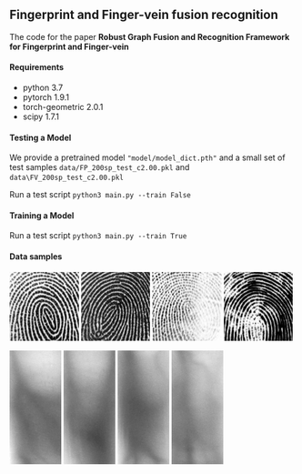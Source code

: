 ## Fingerprint and Finger-vein fusion recognition

The code for the paper **Robust Graph Fusion and Recognition Framework for Fingerprint and Finger-vein**

#### Requirements

- python 3.7
- pytorch 1.9.1
- torch-geometric 2.0.1
- scipy 1.7.1

#### Testing a Model

We provide a pretrained model `"model/model_dict.pth"` and a small set of test samples `data/FP_200sp_test_c2.00.pkl` and `data\FV_200sp_test_c2.00.pkl`

Run a test script `python3 main.py --train False`

#### Training a Model

Run a test script `python3 main.py --train True`

#### Data samples

<img src="data/fp0000.bmp" alt="fp0000" style="zoom:80%;" />    <img src="data\fp0040.bmp" alt="fp0040" style="zoom:80%;" />    <img src="data\fp0080.bmp" alt="fp0080" style="zoom:80%;" />    <img src="data\fp0130.bmp" alt="fp0130" style="zoom:80%;" />



<img src="data\fv0000.bmp" alt="fv0000" style="zoom:100%;" />            <img src="data\fv0010.bmp" alt="fv0010" style="zoom:100%;" />            <img src="data\fv0040.bmp" alt="fv0040" style="zoom:100%;" />             <img src="data\fv0140.bmp" alt="fv0140" style="zoom:100%;" />













